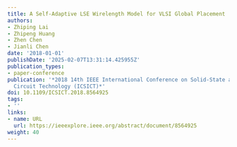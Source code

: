 ```yaml
---
title: A Self-Adaptive LSE Wirelength Model for VLSI Global Placement
authors:
- Zhiping Lai
- Zhipeng Huang
- Zhen Chen
- Jianli Chen
date: '2018-01-01'
publishDate: '2025-02-07T13:31:14.425955Z'
publication_types:
- paper-conference
publication: '*2018 14th IEEE International Conference on Solid-State and Integrated
  Circuit Technology (ICSICT)*'
doi: 10.1109/ICSICT.2018.8564925
tags:
- ''
links:
- name: URL
  url: https://ieeexplore.ieee.org/abstract/document/8564925
weight: 40
---
```

